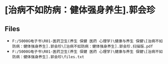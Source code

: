 # [治病不如防病：健体强身养生].郭会珍

## Files

- `F:/5000G电子书\R01-医药卫生(养生 保健 医药 心理学)\健康与养生 保健\[治病不如防病：健体强身养生].郭会珍\[治病不如防病：健体强身养生].郭会珍.扫描版.pdf`
- `F:/5000G电子书\R01-医药卫生(养生 保健 医药 心理学)\健康与养生 保健\[治病不如防病：健体强身养生].郭会珍\files.txt`
